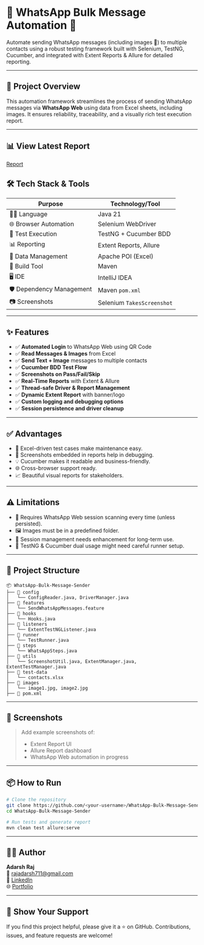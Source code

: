 
# 📲 WhatsApp Bulk Message Automation 🧪

Automate sending WhatsApp messages (including images 📸) to multiple contacts using a robust testing framework built with Selenium, TestNG, Cucumber, and integrated with Extent Reports & Allure for detailed reporting.

---


## 🚀 Project Overview

This automation framework streamlines the process of sending WhatsApp messages via **WhatsApp Web** using data from Excel sheets, including images. It ensures reliability, traceability, and a visually rich test execution report.

---

## 📊 View Latest Report
[Report](https://adarsh0562.github.io/WhatsAppBulkMessageSender/)  

## 🛠️ Tech Stack & Tools

| Purpose                  | Technology/Tool                     |
|--------------------------|-------------------------------------|
| 👨‍💻 Language              | Java 21                             |
| 🌐 Browser Automation     | Selenium WebDriver                  |
| 🧪 Test Execution         | TestNG + Cucumber BDD               |
| 📊 Reporting             | Extent Reports, Allure              |
| 📁 Data Management       | Apache POI (Excel)                  |
| 🔧 Build Tool            | Maven                               |
| 🖥️ IDE                   | IntelliJ IDEA                       |
| 🛡️ Dependency Management | Maven `pom.xml`                     |
| 📷 Screenshots           | Selenium `TakesScreenshot`          |

---

## ✨ Features

- ✅ **Automated Login** to WhatsApp Web using QR Code
- ✅ **Read Messages & Images** from Excel
- ✅ **Send Text + Image** messages to multiple contacts
- ✅ **Cucumber BDD Test Flow**
- ✅ **Screenshots on Pass/Fail/Skip**
- ✅ **Real-Time Reports** with Extent & Allure
- ✅ **Thread-safe Driver & Report Management**
- ✅ **Dynamic Extent Report** with banner/logo
- ✅ **Custom logging and debugging options**
- ✅ **Session persistence and driver cleanup**

---

## ✅ Advantages

- 📄 Excel-driven test cases make maintenance easy.
- 📸 Screenshots embedded in reports help in debugging.
- 💡 Cucumber makes it readable and business-friendly.
- 🌐 Cross-browser support ready.
- 📈 Beautiful visual reports for stakeholders.

---

## ⚠️ Limitations

- 🔄 Requires WhatsApp Web session scanning every time (unless persisted).
- 🖼️ Images must be in a predefined folder.
- 🔐 Session management needs enhancement for long-term use.
- 🧪 TestNG & Cucumber dual usage might need careful runner setup.

---

## 📂 Project Structure

```
📦 WhatsApp-Bulk-Message-Sender
├── 📁 config
│   └── ConfigReader.java, DriverManager.java
├── 📁 features
│   └── SendWhatsAppMessages.feature
├── 📁 hooks
│   └── Hooks.java
├── 📁 listeners
│   └── ExtentTestNGListener.java
├── 📁 runner
│   └── TestRunner.java
├── 📁 steps
│   └── WhatsAppSteps.java
├── 📁 utils
│   └── ScreenshotUtil.java, ExtentManager.java, ExtentTestManager.java
├── 📁 test-data
│   └── contacts.xlsx
├── 📁 images
│   └── image1.jpg, image2.jpg
├── 📄 pom.xml
```

---

## 📸 Screenshots

> Add example screenshots of:
> - Extent Report UI
> - Allure Report dashboard
> - WhatsApp Web automation in progress

---

## 📦 How to Run

```bash
# Clone the repository
git clone https://github.com/<your-username>/WhatsApp-Bulk-Message-Sender.git
cd WhatsApp-Bulk-Message-Sender

# Run tests and generate report
mvn clean test allure:serve
```

---

## 🧑‍💻 Author

**Adarsh Raj**  
📧 rajadarsh711@gmail.com  
🔗 [LinkedIn](https://linkedin.com/in/adarsh-raj-0625951b2)  
🌐 [Portfolio](https://cloudians.netlify.app)

---

## 🌟 Show Your Support

If you find this project helpful, please give it a ⭐ on GitHub. Contributions, issues, and feature requests are welcome!



